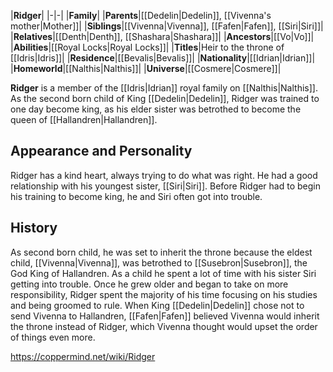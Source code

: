 |**Ridger**|
|-|-|
|**Family**|
|**Parents**|[[Dedelin\|Dedelin]], [[Vivenna's mother\|Mother]]|
|**Siblings**|[[Vivenna\|Vivenna]], [[Fafen\|Fafen]], [[Siri\|Siri]]|
|**Relatives**|[[Denth\|Denth]], [[Shashara\|Shashara]]|
|**Ancestors**|[[Vo\|Vo]]|
|**Abilities**|[[Royal Locks\|Royal Locks]]|
|**Titles**|Heir to the throne of [[Idris\|Idris]]|
|**Residence**|[[Bevalis\|Bevalis]]|
|**Nationality**|[[Idrian\|Idrian]]|
|**Homeworld**|[[Nalthis\|Nalthis]]|
|**Universe**|[[Cosmere\|Cosmere]]|

**Ridger** is a member of the [[Idris\|Idrian]] royal family on [[Nalthis\|Nalthis]]. As the second born child of King [[Dedelin\|Dedelin]], Ridger was trained to one day become king, as his elder sister was betrothed to become the queen of [[Hallandren\|Hallandren]].

## Appearance and Personality
Ridger has a kind heart, always trying to do what was right. He had a good relationship with his youngest sister, [[Siri\|Siri]]. Before Ridger had to begin his training to become king, he and Siri often got into trouble.

## History
As second born child, he was set to inherit the throne because the eldest child, [[Vivenna\|Vivenna]], was betrothed to [[Susebron\|Susebron]], the God King of Hallandren. As a child he spent a lot of time with his sister Siri getting into trouble. Once he grew older and began to take on more responsibility, Ridger spent the majority of his time focusing on his studies and being groomed to rule. When King [[Dedelin\|Dedelin]] chose not to send Vivenna to Hallandren, [[Fafen\|Fafen]] believed Vivenna would inherit the throne instead of Ridger, which Vivenna thought would upset the order of things even more.



https://coppermind.net/wiki/Ridger